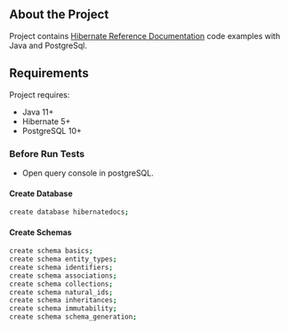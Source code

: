 [Hibernate Reference Documentation]: <https://docs.jboss.org/hibernate/orm/5.2/userguide/html_single/Hibernate_User_Guide.html>

## About the Project
Project contains [Hibernate Reference Documentation] code examples with Java and PostgreSql.


## Requirements

Project requires:
- Java 11+
- Hibernate 5+
- PostgreSQL 10+

### Before Run Tests
-  Open query console  in postgreSQL.

#### Create Database
```sh
create database hibernatedocs;
```

#### Create Schemas
```sh
create schema basics;
create schema entity_types;
create schema identifiers;
create schema associations;
create schema collections;
create schema natural_ids;
create schema inheritances;
create schema immutability;
create schema schema_generation;
```
